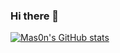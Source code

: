 ### Hi there 👋

<!--
**Mas0nShi/Mas0nShi** is a ✨ _special_ ✨ repository because its `README.md` (this file) appears on your GitHub profile.

Here are some ideas to get you started:

- 🔭 I’m currently working on ...
- 🌱 I’m currently learning ...
- 👯 I’m looking to collaborate on ...
- 🤔 I’m looking for help with ...
- 💬 Ask me about ...
- 📫 How to reach me: ...
- 😄 Pronouns: ...
- ⚡ Fun fact: ...
-->


[![Mas0n's GitHub stats](https://github-readme-stats.vercel.app/api?username=Mas0nShi)](https://github.com/anuraghazra/github-readme-stats)
    
